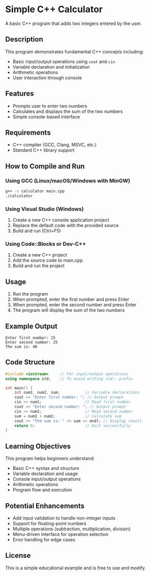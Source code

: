 # Simple C++ Calculator

A basic C++ program that adds two integers entered by the user.

## Description

This program demonstrates fundamental C++ concepts including:
- Basic input/output operations using `cout` and `cin`
- Variable declaration and initialization
- Arithmetic operations
- User interaction through console

## Features

- Prompts user to enter two numbers
- Calculates and displays the sum of the two numbers
- Simple console-based interface

## Requirements

- C++ compiler (GCC, Clang, MSVC, etc.)
- Standard C++ library support

## How to Compile and Run

### Using GCC (Linux/macOS/Windows with MinGW)
```bash
g++ -o calculator main.cpp
./calculator
```

### Using Visual Studio (Windows)
1. Create a new C++ console application project
2. Replace the default code with the provided source
3. Build and run (Ctrl+F5)

### Using Code::Blocks or Dev-C++
1. Create a new C++ project
2. Add the source code to main.cpp
3. Build and run the project

## Usage

1. Run the program
2. When prompted, enter the first number and press Enter
3. When prompted, enter the second number and press Enter
4. The program will display the sum of the two numbers

## Example Output

```
Enter first number: 15
Enter second number: 25
The sum is: 40
```

## Code Structure

```cpp
#include <iostream>     // For input/output operations
using namespace std;    // To avoid writing std:: prefix

int main() {
    int num1, num2, sum;           // Variable declarations
    cout << "Enter first number: "; // Output prompt
    cin >> num1;                   // Read first number
    cout << "Enter second number: "; // Output prompt
    cin >> num2;                   // Read second number
    sum = num1 + num2;             // Calculate sum
    cout << "The sum is: " << sum << endl; // Display result
    return 0;                      // Exit successfully
}
```

## Learning Objectives

This program helps beginners understand:
- Basic C++ syntax and structure
- Variable declaration and usage
- Console input/output operations
- Arithmetic operations
- Program flow and execution

## Potential Enhancements

- Add input validation to handle non-integer inputs
- Support for floating-point numbers
- Multiple operations (subtraction, multiplication, division)
- Menu-driven interface for operation selection
- Error handling for edge cases

## License

This is a simple educational example and is free to use and modify.